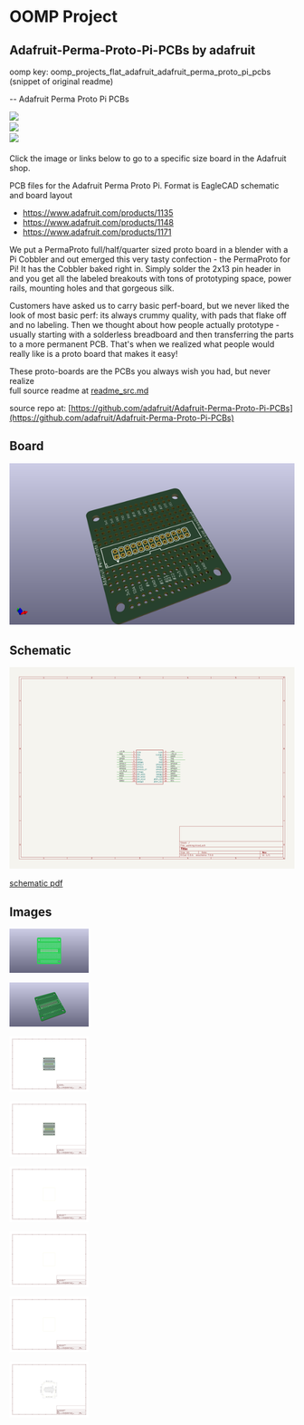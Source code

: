 # OOMP Project  
## Adafruit-Perma-Proto-Pi-PCBs  by adafruit  
  
oomp key: oomp_projects_flat_adafruit_adafruit_perma_proto_pi_pcbs  
(snippet of original readme)  
  
-- Adafruit Perma Proto Pi PCBs  
  
<a href="http://www.adafruit.com/products/1135"><img src="assets/1135.jpg?raw=true" width="270px"></a>&nbsp;   
<a href="http://www.adafruit.com/products/1148"><img src="assets/1148.jpg?raw=true" width="270px"></a>&nbsp;   
<a href="http://www.adafruit.com/products/1171"><img src="assets/1171.jpg?raw=true" width="270px"></a><br/>  
Click the image or links below to go to a specific size board in the Adafruit shop.  
  
PCB files for the Adafruit Perma Proto Pi. Format is EagleCAD schematic and board layout  
* https://www.adafruit.com/products/1135  
* https://www.adafruit.com/products/1148  
* https://www.adafruit.com/products/1171  
  
We put a PermaProto full/half/quarter sized proto board in a blender with a Pi Cobbler and out emerged this very tasty confection - the PermaProto for Pi! It has the Cobbler baked right in. Simply solder the 2x13 pin header in and you get all the labeled breakouts with tons of prototyping space, power rails, mounting holes and that gorgeous silk.  
  
Customers have asked us to carry basic perf-board, but we never liked the look of most basic perf: its always crummy quality, with pads that flake off and no labeling. Then we thought about how people actually prototype - usually starting with a solderless breadboard and then transferring the parts to a more permanent PCB. That's when we realized what people would really like is a proto board that makes it easy!  
  
These proto-boards are the PCBs you always wish you had, but never realize  
  full source readme at [readme_src.md](readme_src.md)  
  
source repo at: [https://github.com/adafruit/Adafruit-Perma-Proto-Pi-PCBs](https://github.com/adafruit/Adafruit-Perma-Proto-Pi-PCBs)  
## Board  
  
[![working_3d.png](working_3d_600.png)](working_3d.png)  
## Schematic  
  
[![working_schematic.png](working_schematic_600.png)](working_schematic.png)  
  
[schematic pdf](working_schematic.pdf)  
## Images  
  
[![working_3D_bottom.png](working_3D_bottom_140.png)](working_3D_bottom.png)  
  
[![working_3D_top.png](working_3D_top_140.png)](working_3D_top.png)  
  
[![working_assembly_page_01.png](working_assembly_page_01_140.png)](working_assembly_page_01.png)  
  
[![working_assembly_page_02.png](working_assembly_page_02_140.png)](working_assembly_page_02.png)  
  
[![working_assembly_page_03.png](working_assembly_page_03_140.png)](working_assembly_page_03.png)  
  
[![working_assembly_page_04.png](working_assembly_page_04_140.png)](working_assembly_page_04.png)  
  
[![working_assembly_page_05.png](working_assembly_page_05_140.png)](working_assembly_page_05.png)  
  
[![working_assembly_page_06.png](working_assembly_page_06_140.png)](working_assembly_page_06.png)  
